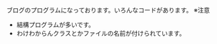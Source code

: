 ブログのプログラムになっております。いろんなコードがあります。
※注意
<ul>
<li>
  結構プログラムが多いです。
</li>
<li>
  わけわからんクラスとかファイルの名前が付けられています。
</li></ul>
